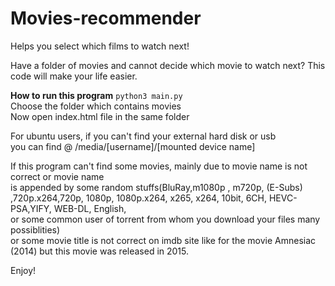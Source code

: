 # Movies-recommender
Helps you select which films to watch next!

Have a folder of movies and cannot decide which movie to watch next?
This code will make your life easier. 

**How to run this program** 
`python3 main.py`  
Choose the folder which contains movies  
Now open index.html file in the same folder   
  	
For ubuntu users, if you can't find your external hard disk or usb   
you can find @ /media/[username]/[mounted device name]  

If this program can't find some movies, mainly due to movie name is not correct or movie name   
is appended by some random stuffs(BluRay,m1080p , m720p, (E-Subs) ,720p.x264,720p, 1080p, 1080p.x264, x265, x264, 10bit, 6CH, HEVC-PSA,YIFY, WEB-DL,   English,     
	or 
	some common user of torrent from whom you download your files
	many possiblities)  
or some movie title is not correct on imdb site like for the movie Amnesiac (2014) but this movie was released in 2015.

  
Enjoy!